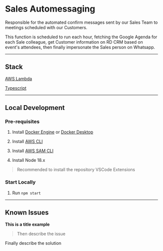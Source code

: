 # Sales Automessaging

Responsible for the automated confirm messages sent by our Sales Team to meetings scheduled with our Customers.

This function is scheduled to run each hour, fetching the Google Agenda for each Sale colleague, get Customer information on RD CRM based on event's attendees, then finally impersonate the Sales person on Whatsapp.

---

## Stack

[AWS Lambda](https://docs.aws.amazon.com/lambda/?icmpid=docs_homepage_compute)

[Typescript](https://www.typescriptlang.org/docs/handbook/intro.html)

---

## Local Development

### Pre-requisites

1. Install [Docker Engine](https://docs.docker.com/engine/install/) or [Docker Desktop](https://docs.docker.com/desktop/)

2. Install [AWS CLI](https://docs.aws.amazon.com/cli/latest/userguide/getting-started-install.html)

3. Install [AWS SAM CLI](https://docs.aws.amazon.com/serverless-application-model/latest/developerguide/install-sam-cli.html)

4. Install Node 18.x

> Recommended to install the repository VSCode Extensions

### Start Locally

1. Run `npm start`

---

## Known Issues

**This is a title example**

> Then describe the issue

Finally describe the solution
